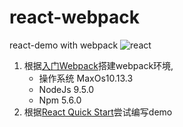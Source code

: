 # react-webpack
react-demo with webpack
![react](https://dr5mo5s7lqrtc.cloudfront.net/items/0p2X0f0a0S2Q1k3s2Z45/Image%202018-02-08%20at%205.12.18%20%E4%B8%8B%E5%8D%88.png?X-CloudApp-Visitor-Id=2958410&v=661eeb66)
1. 根据[入门Webpack](https://www.jianshu.com/p/42e11515c10f)搭建webpack环境,
    * 操作系统 MaxOs10.13.3
    * NodeJs 9.5.0
    * Npm 5.6.0
2. 根据[React Quick Start](https://reactjs.org/docs/hello-world.html)尝试编写demo


